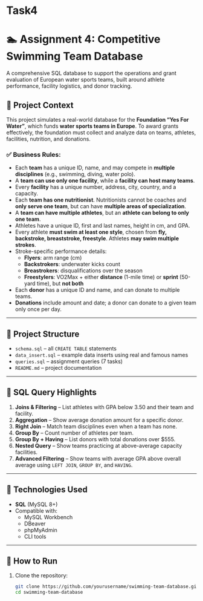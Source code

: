 # Task4
# 🏊 Assignment 4: Competitive Swimming Team Database

A comprehensive SQL database to support the operations and grant evaluation of European water sports teams, built around athlete performance, facility logistics, and donor tracking.

## 📘 Project Context

This project simulates a real-world database for the **Foundation “Yes For Water”**, which funds **water sports teams in Europe**. To award grants effectively, the foundation must collect and analyze data on teams, athletes, facilities, nutrition, and donations.

### ✅ Business Rules:

- Each **team** has a unique ID, name, and may compete in **multiple disciplines** (e.g., swimming, diving, water polo).
- A **team can use only one facility**, while a **facility can host many teams**.
- Every **facility** has a unique number, address, city, country, and a capacity.
- Each **team has one nutritionist**. Nutritionists cannot be coaches and **only serve one team**, but can have **multiple areas of specialization**.
- A **team can have multiple athletes**, but an **athlete can belong to only one team**.
- Athletes have a unique ID, first and last names, height in cm, and GPA.
- Every athlete **must swim at least one style**, chosen from **fly, backstroke, breaststroke, freestyle**. Athletes **may swim multiple strokes**.
- Stroke-specific performance details:
  - **Flyers**: arm range (cm)
  - **Backstrokers**: underwater kicks count
  - **Breastrokers**: disqualifications over the season
  - **Freestylers**: VO2Max + either **distance** (1-mile time) or **sprint** (50-yard time), but **not both**
- Each **donor** has a unique ID and name, and can donate to multiple teams.
- **Donations** include amount and date; a donor can donate to a given team only once per day.

---

## 📁 Project Structure

- `schema.sql` – all `CREATE TABLE` statements
- `data_insert.sql` – example data inserts using real and famous names
- `queries.sql` – assignment queries (7 tasks)
- `README.md` – project documentation

---

## 🧪 SQL Query Highlights

1. **Joins & Filtering** – List athletes with GPA below 3.50 and their team and facility.
2. **Aggregation** – Show average donation amount for a specific donor.
3. **Right Join** – Match team disciplines even when a team has none.
4. **Group By** – Count number of athletes per team.
5. **Group By + Having** – List donors with total donations over $555.
6. **Nested Query** – Show teams practicing at above-average capacity facilities.
7. **Advanced Filtering** – Show teams with average GPA above overall average using `LEFT JOIN`, `GROUP BY`, and `HAVING`.

---

## 🔧 Technologies Used

- **SQL** (MySQL 8+)
- Compatible with:
  - MySQL Workbench
  - DBeaver
  - phpMyAdmin
  - CLI tools

---

## 🚀 How to Run

1. Clone the repository:
   ```bash
   git clone https://github.com/yourusername/swimming-team-database.git
   cd swimming-team-database
